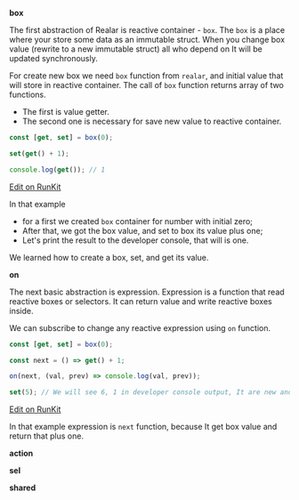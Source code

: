 
**box**

The first abstraction of Realar is reactive container - `box`.
The `box` is a place where your store some data as an immutable struct.
When you change box value (rewrite to a new immutable struct) all who depend on It will be updated synchronously.

For create new box we need `box` function from `realar`, and initial value that will store in reactive container.
The call of `box` function returns array of two functions.
- The first is value getter.
- The second one is necessary for save new value to reactive container.

```javascript
const [get, set] = box(0);

set(get() + 1);

console.log(get()); // 1
```
[Edit on RunKit](https://runkit.com/betula/6013af7649e8720019c9cf2a)

In that example
- for a first we created `box` container for number with initial zero;
- After that, we got the box value, and set to box its value plus one;
- Let's print the result to the developer console, that will is one.

We learned how to create a box, set, and get its value.

**on**

The next basic abstraction is expression.
Expression is a function that read reactive boxes or selectors. It can return value and write reactive boxes inside.

We can subscribe to change any reactive expression using `on` function.

```javascript
const [get, set] = box(0);

const next = () => get() + 1;

on(next, (val, prev) => console.log(val, prev));

set(5); // We will see 6, 1 in developer console output, It are new and previous value
```
[Edit on RunKit](https://runkit.com/betula/6013ea214e0cf9001ac18e71)

In that example expression is `next` function, because It get box value and return that plus one.

**action**

**sel**

**shared**


